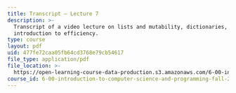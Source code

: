 ```yaml
---
title: Transcript – Lecture 7
description: >-
  Transcript of a video lecture on lists and mutability, dictionaries, and
  introduction to efficiency.
type: course
layout: pdf
uid: 477fe72caa05fb64cd3768e79cb54617
file_type: application/pdf
file_location: >-
  https://open-learning-course-data-production.s3.amazonaws.com/6-00-introduction-to-computer-science-and-programming-fall-2008/477fe72caa05fb64cd3768e79cb54617_6-00F08-L07.pdf
course_id: 6-00-introduction-to-computer-science-and-programming-fall-2008
---
```

